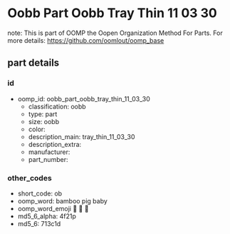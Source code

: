 # Oobb Part Oobb Tray Thin 11 03 30  

note: This is part of OOMP the Oopen Organization Method For Parts. For more details: https://github.com/oomlout/oomp_base

##  part details





### id
* oomp_id: oobb_part_oobb_tray_thin_11_03_30
  * classification: oobb
  * type: part
  * size: oobb
  * color: 
  * description_main: tray_thin_11_03_30
  * description_extra: 
  * manufacturer: 
  * part_number: 

### other_codes
* short_code: ob
* oomp_word: bamboo pig baby
* oomp_word_emoji :bamboo: :pig: :baby:
* md5_6_alpha: 4f21p
* md5_6: 713c1d